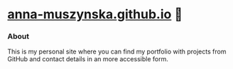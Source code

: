 # [anna-muszynska.github.io](https://anna-muszynska.github.io/) :wave: 
### About
This is my personal site where you can find my portfolio with projects from GitHub and contact details in an more accessible form.
